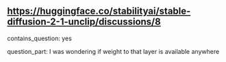 ## https://huggingface.co/stabilityai/stable-diffusion-2-1-unclip/discussions/8

contains_question: yes

question_part: I was wondering if weight to that layer is available anywhere